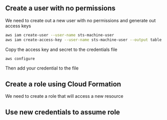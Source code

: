 ## Create a user with no permissions
We need to create out a new user with no permissions and generate out access keys
```sh
aws iam create-user --user-name sts-machine-user
aws iam create-access-key --user-name sts-machine-user --output table
```
Copy the access key and secret to the credentials file
```sh
aws configure
```
Then add your credential to the file

## Create a role using Cloud Formation
We need to create a role that will access a new resource
## Use new credentials to assume role